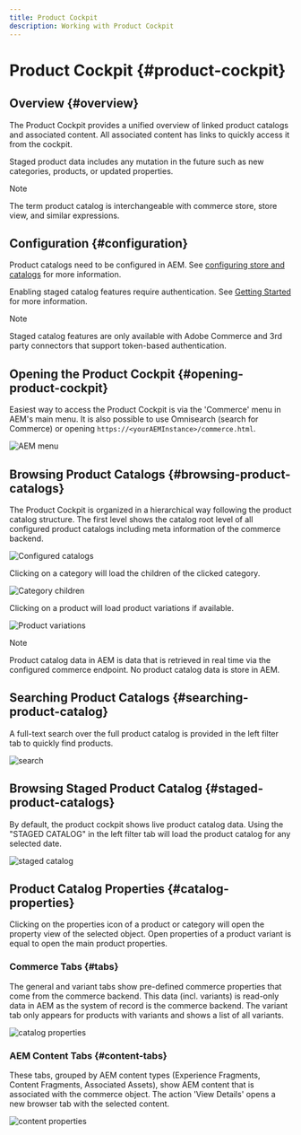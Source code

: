 ```yaml
---
title: Product Cockpit
description: Working with Product Cockpit
---
```

# Product Cockpit {#product-cockpit}

## Overview {#overview}

The Product Cockpit provides a unified overview of linked product catalogs and associated content. All associated content has links to quickly access it from the cockpit. 

Staged product data includes any mutation in the future such as new categories, products, or updated properties.

>[!NOTE]
>
>The term product catalog is interchangeable with commerce store, store view, and similar expressions.

## Configuration {#configuration}

Product catalogs need to be configured in AEM. See [configuring store and catalogs](https://experienceleague.adobe.com/docs/experience-manager-cloud-service/content-and-commerce/storefront/getting-started.html?#catalog) for more information.

Enabling staged catalog features require authentication. See [Getting Started](https://experienceleague.adobe.com/docs/experience-manager-cloud-service/content-and-commerce/storefront/getting-started.html) for more information.

>[!NOTE]
>
>Staged catalog features are only available with Adobe Commerce and 3rd party connectors that support token-based authentication.

## Opening the Product Cockpit {#opening-product-cockpit}

Easiest way to access the Product Cockpit is via the 'Commerce' menu in AEM's main menu. It is also possible to use Omnisearch (search for Commerce) or opening `https://<yourAEMInstance>/commerce.html`.

![AEM menu](../assets/aem-menu.png)

## Browsing Product Catalogs {#browsing-product-catalogs}

The Product Cockpit is organized in a hierarchical way following the product catalog structure. The first level shows the catalog root level of all configured product catalogs including meta information of the commerce backend.

![Configured catalogs](../assets/catalog-overview.png)

Clicking on a category will load the children of the clicked category.

![Category children](../assets/catalog-category-children.png)

Clicking on a product will load product variations if available.

![Product variations](../assets/catalog-product-variation.png)

>[!NOTE]
>
>Product catalog data in AEM is data that is retrieved in real time via the configured commerce endpoint. No product catalog data is store in AEM.

## Searching Product Catalogs {#searching-product-catalog}

A full-text search over the full product catalog is provided in the left filter tab to quickly find products.

![search](../assets/search-cockpit.png)

## Browsing Staged Product Catalog {#staged-product-catalogs}

By default, the product cockpit shows live product catalog data. Using the "STAGED CATALOG" in the left filter tab will load the product catalog for any selected date.

![staged catalog](../assets/staged-cockpit.png)

## Product Catalog Properties {#catalog-properties}

Clicking on the properties icon of a product or category will open the property view of the selected object. Open properties of a product variant is equal to open the main product properties.

### Commerce Tabs {#tabs}

The general and variant tabs show pre-defined commerce properties that come from the commerce backend. This data (incl. variants) is read-only data in AEM as the system of record is the commerce backend. The variant tab only appears for products with variants and shows a list of all variants.

![catalog properties](../assets/catalog-properties.png)

### AEM Content Tabs {#content-tabs}

These tabs, grouped by AEM content types (Experience Fragments, Content Fragments, Associated Assets), show AEM content that is associated with the commerce object. The action 'View Details' opens a new browser tab with the selected content.

![content properties](../assets/content-properties.png)
